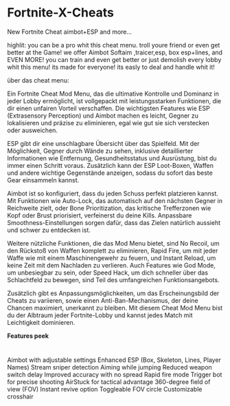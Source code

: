 # Fortnite-X-Cheats
New Fortnite Cheat aimbot+ESP and more...

highlit:
you can be a pro whit this cheat menu.
troll youre friend or even get better at the Game!  we offer Aimbot Softaim ,traicer,esp, box esp+lines, and EVEN MORE!
you can train and even get better or just demolish every lobby whit this menu!
its made for everyone! its easly to deal and handle whit it!


über das cheat menu:

Ein Fortnite Cheat Mod Menu, das die ultimative Kontrolle und Dominanz in jeder Lobby ermöglicht, ist vollgepackt mit leistungsstarken Funktionen, die dir einen unfairen Vorteil verschaffen. Die wichtigsten Features wie ESP (Extrasensory Perception) und Aimbot machen es leicht, Gegner zu lokalisieren und präzise zu eliminieren, egal wie gut sie sich verstecken oder ausweichen.

ESP gibt dir eine unschlagbare Übersicht über das Spielfeld. Mit der Möglichkeit, Gegner durch Wände zu sehen, inklusive detaillierter Informationen wie Entfernung, Gesundheitsstatus und Ausrüstung, bist du immer einen Schritt voraus. Zusätzlich kann der ESP Loot-Boxen, Waffen und andere wichtige Gegenstände anzeigen, sodass du sofort das beste Gear einsammeln kannst.

Aimbot ist so konfiguriert, dass du jeden Schuss perfekt platzieren kannst. Mit Funktionen wie Auto-Lock, das automatisch auf den nächsten Gegner in Reichweite zielt, oder Bone Prioritization, das kritische Trefferzonen wie Kopf oder Brust priorisiert, verfeinerst du deine Kills. Anpassbare Smoothness-Einstellungen sorgen dafür, dass das Zielen natürlich aussieht und schwer zu entdecken ist.

Weitere nützliche Funktionen, die das Mod Menu bietet, sind No Recoil, um den Rückstoß von Waffen komplett zu eliminieren, Rapid Fire, um mit jeder Waffe wie mit einem Maschinengewehr zu feuern, und Instant Reload, um keine Zeit mit dem Nachladen zu verlieren. Auch Features wie God Mode, um unbesiegbar zu sein, oder Speed Hack, um dich schneller über das Schlachtfeld zu bewegen, sind Teil des umfangreichen Funktionsangebots.

Zusätzlich gibt es Anpassungsmöglichkeiten, um das Erscheinungsbild der Cheats zu variieren, sowie einen Anti-Ban-Mechanismus, der deine Chancen maximiert, unerkannt zu bleiben. Mit diesem Cheat Mod Menu bist du der Albtraum jeder Fortnite-Lobby und kannst jedes Match mit Leichtigkeit dominieren.



**Features peek**
#
Aimbot with adjustable settings
Enhanced ESP (Box, Skeleton, Lines, Player Names)
Stream sniper detection
Aiming while jumping
Reduced weapon switch delay
Improved accuracy with no spread
Rapid fire mode
Trigger bot for precise shooting
AirStuck for tactical advantage
360-degree field of view (FOV)
Instant revive option
Toggleable FOV circle
Customizable crosshair
